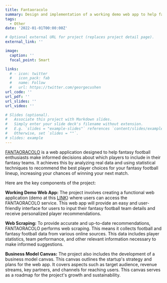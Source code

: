 ```yaml
---
title: Fantaoracolo
summary: Design and implementation of a working demo web app to help fantasy football line up decision.
tags:
  - Other
date: '2022-01-01T00:00:00Z'

# Optional external URL for project (replaces project detail page).
external_link: ''

image:
  caption: ''
  focal_point: Smart

links:
  # - icon: twitter
  #   icon_pack: fab
  #   name: Follow
  #   url: https://twitter.com/georgecushen
url_code: ''
url_pdf: ''
url_slides: ''
url_video: ''

# Slides (optional).
#   Associate this project with Markdown slides.
#   Simply enter your slide deck's filename without extension.
#   E.g. `slides = "example-slides"` references `content/slides/example-slides.md`.
#   Otherwise, set `slides = ""`.
# slides: example
---
```


[FANTAORACOLO](https://fantaoracolo-ux9tn8qkjepeujnqdb3xeg.streamlit.app/) is a web application designed to help fantasy football enthusiasts make informed decisions about which players to include in their fantasy teams. It achieves this by analyzing real data and using statistical techniques to recommend the best player choices for your fantasy football lineup, increasing your chances of winning your next match.

Here are the key components of the project:

**Working Demo Web App:** The project involves creating a functional web application (demo at this [LINK](https://share.streamlit.io/riccardorubini98/fantaoracolo/main/app.py)) where users can access the FANTAORACOLO service. This web app will provide an easy and user-friendly interface for users to input their fantasy football team details and receive personalized player recommendations.

**Web Scraping:** To provide accurate and up-to-date recommendations, FANTAORACOLO performs web scraping. This means it collects football and fantasy football data from various online sources. This data includes player statistics, team performance, and other relevant information necessary to make informed suggestions.

**Business Model Canvas:** The project also includes the development of a business model canvas. This canvas outlines the startup's strategy and plans for the web app. It covers aspects such as target audience, revenue streams, key partners, and channels for reaching users. This canvas serves as a roadmap for the project's growth and sustainability.

